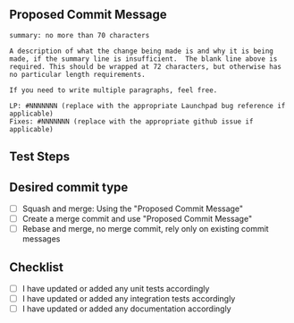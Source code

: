 ## Proposed Commit Message
<!-- Include a proposed commit message because all PRs can be merged in a variety of ways by the reviewer -->

```
summary: no more than 70 characters

A description of what the change being made is and why it is being
made, if the summary line is insufficient.  The blank line above is
required. This should be wrapped at 72 characters, but otherwise has
no particular length requirements.

If you need to write multiple paragraphs, feel free.

LP: #NNNNNNN (replace with the appropriate Launchpad bug reference if applicable)
Fixes: #NNNNNNN (replace with the appropriate github issue if applicable)
```

## Test Steps
<!-- Please include any steps necessary to verify (and reproduce if
this is a bug fix) this change on a live deployed system,
including any necessary configuration files, user-data,
setup, and teardown. Scripts used may be attached directly to this PR. -->

## Desired commit type
<!-- put an `x` in one merge type to allow the reviewer to merge for you -->
 - [ ] Squash and merge: Using the "Proposed Commit Message"
 - [ ] Create a merge commit and use "Proposed Commit Message"
 - [ ] Rebase and merge, no merge commit, rely only on existing commit messages

## Checklist
<!-- Go over all the following points, and put an `x` in all the boxes
that apply. -->
 - [ ] I have updated or added any unit tests accordingly
 - [ ] I have updated or added any integration tests accordingly
 - [ ] I have updated or added any documentation accordingly
